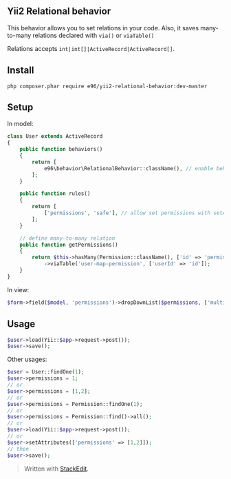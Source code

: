Yii2 Relational behavior
------------------------

This behavior allows you to set relations in your code. Also, it saves many-to-many relations declared with `via()` or `viaTable()`

Relations accepts `int|int[]|ActiveRecord|ActiveRecord[]`.

## Install
```
php composer.phar require e96/yii2-relational-behavior:dev-master
```

## Setup
In model:
```php
class User extends ActiveRecord
{
    public function behaviors()
    {
        return [
            e96\behavior\RelationalBehavior::className(), // enable behavior
        ];
    }

    public function rules()
    {
        return [
            ['permissions', 'safe'], // allow set permissions with setAttributes()
        ];
    }

    // define many-to-many relation
    public function getPermissions()
    {
        return $this->hasMany(Permission::className(), ['id' => 'permissionId'])
            ->viaTable('user-map-permission', ['userId' => 'id']);
    }
}
```

In view:
```php
$form->field($model, 'permissions')->dropDownList($permissions, ['multiple' => true]) ?>
```

## Usage
```php
$user->load(Yii::$app->request->post());
$user->save();
```

Other usages:
```php
$user = User::findOne(1);
$user->permissions = 1;
// or
$user->permissions = [1,2];
// or
$user->permissions = Permission::findOne(1);
// or
$user->permissions = Permission::find()->all();
// or
$user->load(Yii::$app->request->post());
// or
$user->setAttributes(['permissions' => [1,2]]);
// then
$user->save();
```


> Written with [StackEdit](https://stackedit.io/).
